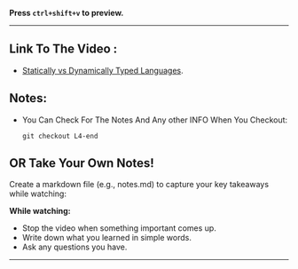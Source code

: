 **Press `ctrl+shift+v` to preview.**

---

## Link To The Video :

- [Statically vs Dynamically Typed Languages](https://www.youtube.com/watch?v=OgxYA7G9HsM&list=PLDoPjvoNmBAy532K9M_fjiAmrJ0gkCyLJ&index=4).

## Notes:

- You Can Check For The Notes And Any other INFO When You Checkout:

  ```git
  git checkout L4-end
  ```

## OR Take Your Own Notes!

Create a markdown file (e.g., notes.md) to capture your key takeaways while watching:

**While watching:**

- Stop the video when something important comes up.
- Write down what you learned in simple words.
- Ask any questions you have.

---
